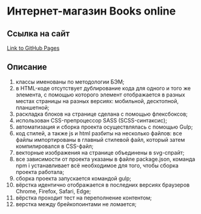 # Интернет-магазин Books online

## Ссылка на сайт

[Link to GitHub Pages]( https://mjulia111.github.io/Books_online_website)

## Описание

1. классы именованы по методологии БЭМ;
2. в HTML-коде отсутствует дублирование кода для одного и того же элемента, с помощью которого элемент отображается в разных местах страницы на разных версиях: мобильной, десктопной, планшетной;
3. раскладка блоков на странице сделана с помощью флексбоксов;
4. использован CSS-препроцессор SASS (SCSS-синтаксис);
5. автоматизация и сборка проекта осуществлялась с помощью Gulp;
6. код стилей, а также js и html разбиты на несколько файлов: все файлы импортированы в главный стилевой файл, который затем компилировался в CSS-файл;
7. векторные изображения на странице объединены в svg-спрайт;
8. все зависимости от проекта указаны в файле package.json, команда npm i устанавливает всё необходимое для того, чтобы сборка проекта работала;
9. сборка проекта запускается командой gulp;
10. вёрстка идентично отображается в последних версиях браузеров Chrome, Firefox, Safari, Edge;
11. вёрстка проходит тест на переполнение контентом;
12. верстка между брейкопоинтами не ломается;
